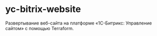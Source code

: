 # yc-bitrix-website

Развертывание веб-сайта на платформе «1С-Битрикс: Управление сайтом» с помощью Terraform.
